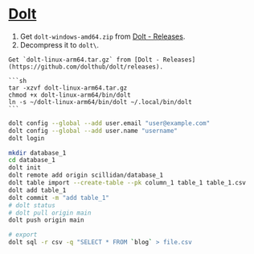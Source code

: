 # [Dolt](https://www.dolthub.com/)

1. Get `dolt-windows-amd64.zip` from [Dolt - Releases](https://github.com/dolthub/dolt/releases).
2. Decompress it to `dolt\`.

````{tab} Ubuntu 22 ARM
Get `dolt-linux-arm64.tar.gz` from [Dolt - Releases](https://github.com/dolthub/dolt/releases).

```sh
tar -xzvf dolt-linux-arm64.tar.gz
chmod +x dolt-linux-arm64/bin/dolt
ln -s ~/dolt-linux-arm64/bin/dolt ~/.local/bin/dolt
```
````

```sh
dolt config --global --add user.email "user@example.com"
dolt config --global --add user.name "username"
dolt login
```

```sh
mkdir database_1
cd database_1
dolt init
dolt remote add origin scillidan/database_1
dolt table import --create-table --pk column_1 table_1 table_1.csv
dolt add table_1
dolt commit -m "add table_1"
# dolt status
# dolt pull origin main
dolt push origin main
```

```sh
# export
dolt sql -r csv -q "SELECT * FROM `blog` > file.csv
```